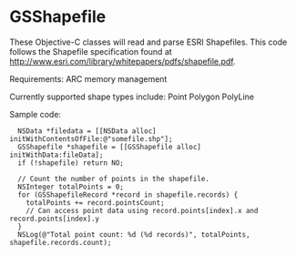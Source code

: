 GSShapefile
===========

These Objective-C classes will read and parse ESRI Shapefiles.  This code follows the Shapefile specification found at http://www.esri.com/library/whitepapers/pdfs/shapefile.pdf.

Requirements:
  ARC memory management

Currently supported shape types include:
  Point
  Polygon
  PolyLine

Sample code:
```
  NSData *filedata = [[NSData alloc] initWithContentsOfFile:@"somefile.shp"];
  GSShapefile *shapefile = [[GSShapefile alloc] initWithData:fileData];
  if (!shapefile) return NO;
	
  // Count the number of points in the shapefile.
  NSInteger totalPoints = 0;
  for (GSShapefileRecord *record in shapefile.records) {
    totalPoints += record.pointsCount;
	// Can access point data using record.points[index].x and record.points[index].y
  }
  NSLog(@"Total point count: %d (%d records)", totalPoints, shapefile.records.count);
```